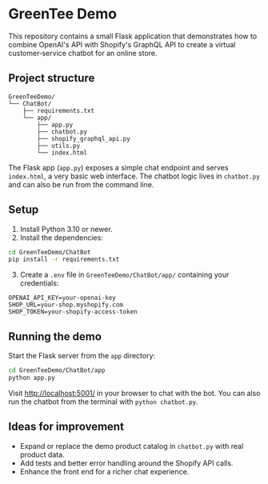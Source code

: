 # GreenTee Demo

This repository contains a small Flask application that demonstrates how to combine OpenAI's API with Shopify's GraphQL API to create a virtual customer‑service chatbot for an online store.

## Project structure

```
GreenTeeDemo/
└── ChatBot/
    ├── requirements.txt
    └── app/
        ├── app.py
        ├── chatbot.py
        ├── shopify_graphql_api.py
        ├── utils.py
        └── index.html
```

The Flask app (`app.py`) exposes a simple chat endpoint and serves `index.html`, a very basic web interface. The chatbot logic lives in `chatbot.py` and can also be run from the command line.

## Setup

1. Install Python 3.10 or newer.
2. Install the dependencies:

```bash
cd GreenTeeDemo/ChatBot
pip install -r requirements.txt
```

3. Create a `.env` file in `GreenTeeDemo/ChatBot/app/` containing your credentials:

```
OPENAI_API_KEY=your-openai-key
SHOP_URL=your-shop.myshopify.com
SHOP_TOKEN=your-shopify-access-token
```

## Running the demo

Start the Flask server from the `app` directory:

```bash
cd GreenTeeDemo/ChatBot/app
python app.py
```

Visit [http://localhost:5001/](http://localhost:5001/) in your browser to chat with the bot. You can also run the chatbot from the terminal with `python chatbot.py`.

## Ideas for improvement

- Expand or replace the demo product catalog in `chatbot.py` with real product data.
- Add tests and better error handling around the Shopify API calls.
- Enhance the front end for a richer chat experience.

